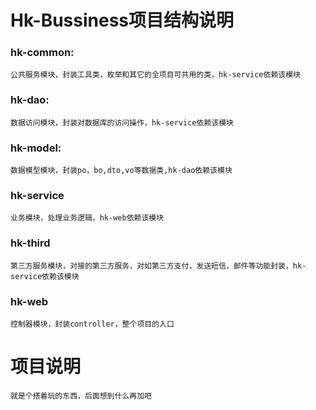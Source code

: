 # Hk-Bussiness项目结构说明
### hk-common:
    公共服务模块，封装工具类，枚举和其它的全项目可共用的类，hk-service依赖该模块
### hk-dao:
    数据访问模块，封装对数据库的访问操作，hk-service依赖该模块
### hk-model:
    数据模型模块，封装po，bo,dto,vo等数据类,hk-dao依赖该模块
### hk-service
    业务模块，处理业务逻辑，hk-web依赖该模块
### hk-third
    第三方服务模块，对接的第三方服务，对如第三方支付，发送短信，邮件等功能封装，hk-service依赖该模块
### hk-web
    控制器模块，封装controller，整个项目的入口

# 项目说明
    就是个搭着玩的东西，后面想到什么再加吧